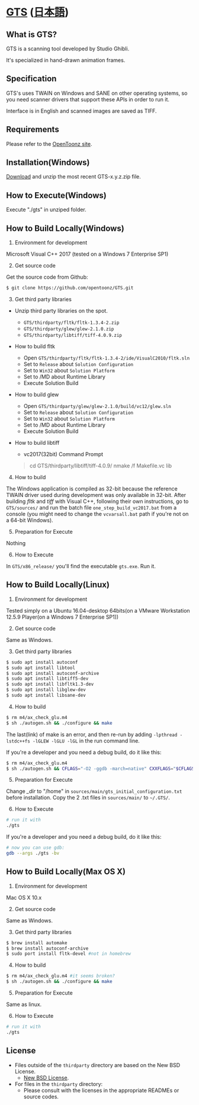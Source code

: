 # [GTS](https://opentoonz.github.io/e/index.html)  ([日本語](./README_ja.md))

## What is GTS?

GTS is a scanning tool developed by Studio Ghibli.

It's specialized in hand-drawn animation frames.

## Specification

GTS's uses TWAIN on Windows and SANE on other operating systems, so you need scanner drivers that support these APIs in order to run it.

Interface is in English and scanned images are saved as TIFF.

## Requirements

Please refer to the [OpenToonz site](https://opentoonz.github.io/e/index.html).

## Installation(Windows)

[Download](https://github.com/opentoonz/GTS/releases) and unzip the most recent GTS-x.y.z.zip file.

## How to Execute(Windows)

Execute "./gts" in unziped folder.

## How to Build Locally(Windows)

1. Environment for development

 Microsoft Visual C++ 2017 (tested on a Windows 7 Enterprise SP1)

2. Get source code

 Get the source code from Github:
 ```sh
 $ git clone https://github.com/opentoonz/GTS.git
 ```

3. Get third party libraries

 - Unzip third party libraries on the spot.
   - `GTS/thirdparty/fltk/fltk-1.3.4-2.zip`
   - `GTS/thirdparty/glew/glew-2.1.0.zip`
   - `GTS/thirdparty/libtiff/tiff-4.0.9.zip`

 - How to build fltk
   - Open `GTS/thirdparty/fltk/fltk-1.3.4-2/ide/VisualC2010/fltk.sln`
   - Set to `Release` about `Solution Configuration`
   - Set to `Win32` about `Solution Platform`
   - Set to /MD about Runtime Library
   - Execute Solution Build
 - How to build glew
   - Open `GTS/thirdparty/glew/glew-2.1.0/build/vc12/glew.sln`
   - Set to `Release` about `Solution Configuration`
   - Set to `Win32` about `Solution Platform`
   - Set to /MD about Runtime Library
   - Execute Solution Build
 - How to build libtiff
   - vc2017(32bit) Command Prompt 
   > cd GTS/thirdparty/libtiff/tiff-4.0.9/
   > nmake /f Makefile.vc lib

4. How to build

 The Windows application is compiled as 32-bit because the reference TWAIN driver used during development was only available in 32-bit.
 After building *fltk* and *tiff* with Visual C++, following their own instructions, go to `GTS/sources/` and run the batch file `one_step_build_vc2017.bat` from a console (you might need to change the `vcvarsall.bat` path if you're not on a 64-bit Windows).

5. Preparation for Execute

 Nothing

6. How to Execute

 In `GTS/x86_release/` you'll find the executable `gts.exe`. Run it.

## How to Build Locally(Linux)

1. Environment for development

 Tested simply on a Ubuntu 16.04-desktop 64bits(on a VMware Workstation 12.5.9 Player(on a Windows 7 Enterprise SP1))

2. Get source code

 Same as Windows.

3. Get third party libraries

 ```sh
 $ sudo apt install autoconf
 $ sudo apt install libtool
 $ sudo apt install autoconf-archive
 $ sudo apt install libtiff5-dev
 $ sudo apt install libfltk1.3-dev
 $ sudo apt install libglew-dev
 $ sudo apt install libsane-dev
 ```

4. How to build

 ```sh
 $ rm m4/ax_check_glu.m4
 $ sh ./autogen.sh && ./configure && make
 ```
 The last(link) of make is an error, and then re-run by adding `-lpthread -lstdc++fs -lGLEW -lGLU -lGL` in the run command line.

 If you're a developer and you need a debug build, do it like this:
 ```sh
 $ rm m4/ax_check_glu.m4
 $ sh ./autogen.sh && CFLAGS="-O2 -ggdb -march=native" CXXFLAGS="$CFLAGS" ./configure && make -j8
 ```

5. Preparation for Execute

 Change *_dir* to "/home" in `sources/main/gts_initial_configuration.txt` before installation.
 Copy the 2 .txt files in `sources/main/` to `~/.GTS/`.

6. How to Execute

 ```sh
 # run it with
 ./gts
 ```

 If you're a developer and you need a debug build, do it like this:
 ```sh
 # now you can use gdb:
 gdb --args ./gts -bv
 ```

## How to Build Locally(Max OS X)

1. Environment for development

 Mac OS X 10.x

2. Get source code

 Same as Windows.

3. Get third party libraries

 ```sh
 $ brew install automake
 $ brew install autoconf-archive
 $ sudo port install fltk-devel #not in homebrew
 ```

4. How to build

 ```sh
 $ rm m4/ax_check_glu.m4 #it seems broken?
 $ sh ./autogen.sh && ./configure && make
 ```

5. Preparation for Execute

 Same as linux.

6. How to Execute

 ```sh
 # run it with
 ./gts
 ```

## License

- Files outside of the `thirdparty` directory are based on the New BSD License.
  - [New BSD License](./LICENSE.txt).
- For files in the `thirdparty` directory:
  - Please consult with the licenses in the appropriate READMEs or source codes.

